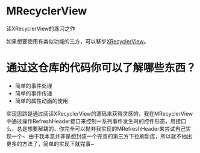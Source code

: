 # MRecyclerView
读XRecyclerView的练习之作

如果想要使用有类似功能的三方，可以移步[XRecyclerView](https://github.com/jianghejie/XRecyclerView)。

# 通过这仓库的代码你可以了解哪些东西？
* 简单的事件处理
* 简单的事件传递
* 简单的属性动画的使用

实现思路是通过阅读XRecyclerView的源码来获得灵感的，我在MRecyclerView中通过操作RefreshHeader接口来控制一系列事件发生时的控件形态，用接口么，总是想要解耦的。你完全可以抛弃我实现的MRefreshHeader来尝试自己实现一个~  由于我本意并非是想封装一个完善的第三方下拉刷新库，所以就不抽出更多的方法了，简单的实现下就完事~
